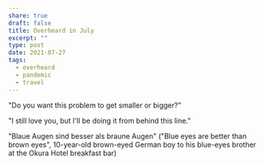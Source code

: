 ```yaml
---
share: true
draft: false
title: Overheard in July
excerpt: ""
type: post
date: 2021-07-27
tags:
  - overheard
  - pandemic
  - travel
---
```


"Do you want this problem to get smaller or bigger?"

"I still love you, but I'll be doing it from behind this line."

"Blaue Augen sind besser als braune Augen" ("Blue eyes are better than brown eyes", 10-year-old brown-eyed German boy to his blue-eyes brother at the Okura Hotel breakfast bar)